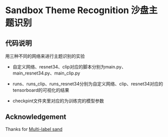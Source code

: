 # Sandbox Theme Recognition 沙盘主题识别

## 代码说明

用三种不同的网络来进行主题识别的实验
- 自定义网络、resnet34、clip对应的脚本分别为main.py、main_resnet34.py、main_clip.py

- runs、runs_clip、runs_resnet34分别为自定义网络、clip、resnet34对应的tensorboard的可视化的结果

- checkpint文件夹里对应的为训练完的模型参数


## Acknowledgement

Thanks for [Multi-label sand](https://github.com/ppx-hub/multi-label-sand.git)
